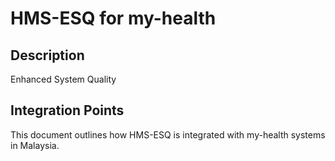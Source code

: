 # HMS-ESQ for my-health

## Description

Enhanced System Quality

## Integration Points

This document outlines how HMS-ESQ is integrated with my-health systems in Malaysia.

